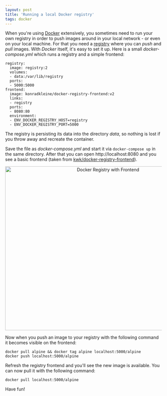 ```yaml
---
layout: post
title: 'Running a local Docker registry'
tags: docker
---
```


When you're using [Docker][0] extensively, you sometimes need to run your own registry in order to push images around in your local network - or even on your local machine. For that you need a [registry][1] where you can *push* and *pull* images. With *Docker* itself, it's easy to set it up. Here is a small *docker-compose.yml* which runs a registry and a simple frontend:

    registry:
      image: registry:2
      volumes:
      - data:/var/lib/registry
      ports:
      - 5000:5000
    frontend:
      image: konradkleine/docker-registry-frontend:v2
      links:
      - registry
      ports:
      - 8080:80
      environment:
      - ENV_DOCKER_REGISTRY_HOST=registry
      - ENV_DOCKER_REGISTRY_PORT=5000

The registry is persisting its data into the directory *data*, so nothing is lost if you throw away and recreate the container.

Save the file as *docker-compose.yml* and start it via `docker-compose up` in the same directory. After that you can open http://localhost:8080 and you see a basic frontend (taken from [kwk/docker-registry-frontend][2]).

<center><a data-flickr-embed="true"  href="https://www.flickr.com/photos/cringe/24285058114/in/dateposted/" title="Docker Registry with Frontend"><img src="https://farm2.staticflickr.com/1651/24285058114_cb2f4c6b07_b.jpg" width="646" height="526" alt="Docker Registry with Frontend"></a><script async src="//embedr.flickr.com/assets/client-code.js" charset="utf-8"></script></center>

Now when you push an image to your registry with the following command it becomes visible on the frontend:

    docker pull alpine && docker tag alpine localhost:5000/alpine
    docker push localhost:5000/alpine

Refresh the registry frontend and you'll see the new image is available. You can now pull it with the following command:

    docker pull localhost:5000/alpine

Have fun!

[0]: https://www.docker.com/
[1]: https://github.com/docker/distribution/blob/master/docs/deploying.md
[2]: https://github.com/kwk/docker-registry-frontend
